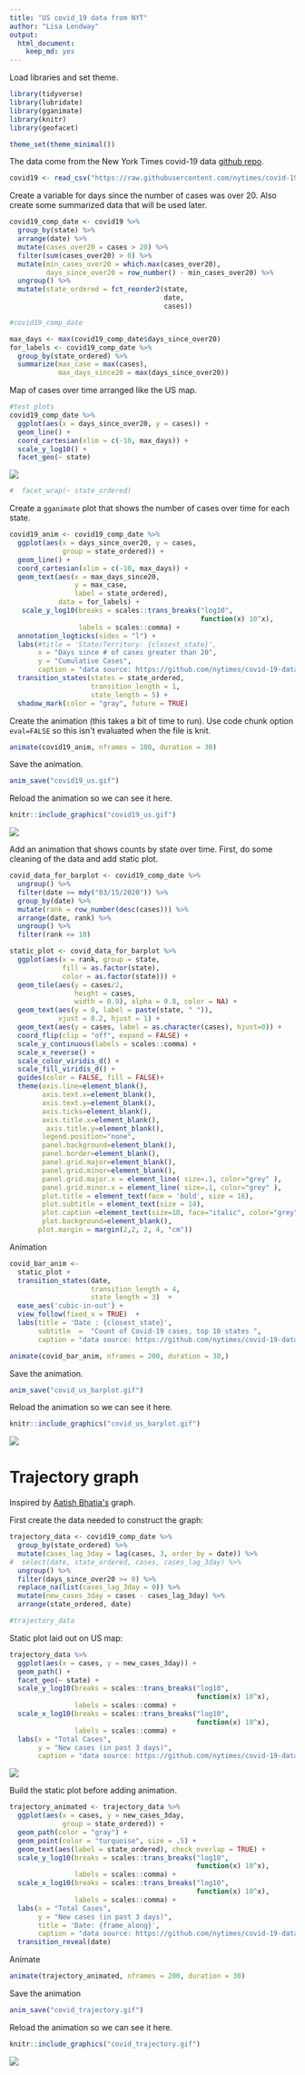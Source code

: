 ```yaml
---
title: "US covid_19 data from NYT"
author: "Lisa Lendway"
output: 
  html_document:
    keep_md: yes
---
```




Load libraries and set theme.

```r
library(tidyverse)
library(lubridate)
library(gganimate)
library(knitr)
library(geofacet)

theme_set(theme_minimal())
```

The data come from the New York Times covid-19 data [github repo](https://github.com/nytimes/covid-19-data).


```r
covid19 <- read_csv("https://raw.githubusercontent.com/nytimes/covid-19-data/master/us-states.csv")
```

Create a variable for days since the number of cases was over 20. Also create some summarized data that will be used later.

```r
covid19_comp_date <- covid19 %>% 
  group_by(state) %>% 
  arrange(date) %>% 
  mutate(cases_over20 = cases > 20) %>% 
  filter(sum(cases_over20) > 0) %>% 
  mutate(min_cases_over20 = which.max(cases_over20),
         days_since_over20 = row_number() - min_cases_over20) %>% 
  ungroup() %>% 
  mutate(state_ordered = fct_reorder2(state,
                                      date,
                                      cases))

#covid19_comp_date

max_days <- max(covid19_comp_date$days_since_over20)
for_labels <- covid19_comp_date %>% 
  group_by(state_ordered) %>% 
  summarize(max_case = max(cases),
            max_days_since20 = max(days_since_over20))
```

Map of cases over time arranged like the US map.

```r
#test plots
covid19_comp_date %>% 
  ggplot(aes(x = days_since_over20, y = cases)) +
  geom_line() + 
  coord_cartesian(xlim = c(-10, max_days)) +
  scale_y_log10() +
  facet_geo(~ state) 
```

![](covid_US_updated_files/figure-html/unnamed-chunk-4-1.png)<!-- -->

```r
#  facet_wrap(~ state_ordered)
```


Create a `gganimate` plot that shows the number of cases over time for each state. 


```r
covid19_anim <- covid19_comp_date %>% 
  ggplot(aes(x = days_since_over20, y = cases, 
             group = state_ordered)) +
  geom_line() + 
  coord_cartesian(xlim = c(-10, max_days)) +
  geom_text(aes(x = max_days_since20, 
                y = max_case, 
                label = state_ordered),
            data = for_labels) +
   scale_y_log10(breaks = scales::trans_breaks("log10",
                                               function(x) 10^x),
                 labels = scales::comma) + 
  annotation_logticks(sides = "l") +
  labs(#title = 'State/Territory: {closest_state}', 
       x = "Days since # of cases greater than 20", 
       y = "Cumulative Cases",
       caption = "data source: https://github.com/nytimes/covid-19-data") +
  transition_states(states = state_ordered, 
                    transition_length = 1,
                    state_length = 5) +
  shadow_mark(color = "gray", future = TRUE)
```

Create the animation (this takes a bit of time to run). Use code chunk option `eval=FALSE` so this isn't evaluated when the file is knit. 


```r
animate(covid19_anim, nframes = 100, duration = 30)
```

Save the animation.

```r
anim_save("covid19_us.gif")
```

Reload the animation so we can see it here. 

```r
knitr::include_graphics("covid19_us.gif")
```

![](covid19_us.gif)<!-- -->

Add an animation that shows counts by state over time. First, do some cleaning of the data and add static plot.


```r
covid_data_for_barplot <- covid19_comp_date %>% 
  ungroup() %>% 
  filter(date >= mdy("03/15/2020")) %>% 
  group_by(date) %>% 
  mutate(rank = row_number(desc(cases))) %>% 
  arrange(date, rank) %>% 
  ungroup() %>% 
  filter(rank <= 10)

static_plot <- covid_data_for_barplot %>% 
  ggplot(aes(x = rank, group = state, 
             fill = as.factor(state), 
             color = as.factor(state))) +
  geom_tile(aes(y = cases/2,
                height = cases,
                width = 0.9), alpha = 0.8, color = NA) +
  geom_text(aes(y = 0, label = paste(state, " ")), 
            vjust = 0.2, hjust = 1) +
  geom_text(aes(y = cases, label = as.character(cases), hjust=0)) +
  coord_flip(clip = "off", expand = FALSE) +
  scale_y_continuous(labels = scales::comma) +
  scale_x_reverse() +
  scale_color_viridis_d() +
  scale_fill_viridis_d() +
  guides(color = FALSE, fill = FALSE)+
  theme(axis.line=element_blank(),
        axis.text.x=element_blank(),
        axis.text.y=element_blank(),
        axis.ticks=element_blank(),
        axis.title.x=element_blank(),
         axis.title.y=element_blank(),
        legend.position="none",
        panel.background=element_blank(),
        panel.border=element_blank(),
        panel.grid.major=element_blank(),
        panel.grid.minor=element_blank(),
        panel.grid.major.x = element_line( size=.1, color="grey" ),
        panel.grid.minor.x = element_line( size=.1, color="grey" ),
        plot.title = element_text(face = 'bold', size = 16),
        plot.subtitle = element_text(size = 14),
        plot.caption =element_text(size=10, face="italic", color="grey"),
        plot.background=element_blank(),
       plot.margin = margin(2,2, 2, 4, "cm"))
```


Animation

```r
covid_bar_anim <-
  static_plot + 
  transition_states(date, 
                    transition_length = 4, 
                    state_length = 3)  +
  ease_aes('cubic-in-out') +
  view_follow(fixed_x = TRUE)  +
  labs(title = 'Date : {closest_state}',  
       subtitle  =  "Count of Covid-19 cases, top 10 states ",
       caption = "data source: https://github.com/nytimes/covid-19-data")

animate(covid_bar_anim, nframes = 200, duration = 30,)
```

Save the animation.

```r
anim_save("covid_us_barplot.gif")
```

Reload the animation so we can see it here. 

```r
knitr::include_graphics("covid_us_barplot.gif")
```

![](covid_us_barplot.gif)<!-- -->

# Trajectory graph

Inspired by [Aatish Bhatia's](https://aatishb.com/covidtrends/) graph.

First create the data needed to construct the graph:

```r
trajectory_data <- covid19_comp_date %>% 
  group_by(state_ordered) %>% 
  mutate(cases_lag_3day = lag(cases, 3, order_by = date)) %>% 
#  select(date, state_ordered, cases, cases_lag_3day) %>% 
  ungroup() %>% 
  filter(days_since_over20 >= 0) %>% 
  replace_na(list(cases_lag_3day = 0)) %>% 
  mutate(new_cases_3day = cases - cases_lag_3day) %>% 
  arrange(state_ordered, date)

#trajectory_data
```

Static plot laid out on US map:

```r
trajectory_data %>% 
  ggplot(aes(x = cases, y = new_cases_3day)) +
  geom_path() +
  facet_geo(~ state) +
  scale_y_log10(breaks = scales::trans_breaks("log10",
                                              function(x) 10^x),
                labels = scales::comma) + 
  scale_x_log10(breaks = scales::trans_breaks("log10",
                                              function(x) 10^x),
                labels = scales::comma) +
  labs(x = "Total Cases", 
       y = "New cases (in past 3 days)",
       caption = "data source: https://github.com/nytimes/covid-19-data, \n inspired by: https://aatishb.com/covidtrends/")
```

![](covid_US_updated_files/figure-html/unnamed-chunk-14-1.png)<!-- -->



Build the static plot before adding animation.

```r
trajectory_animated <- trajectory_data %>% 
  ggplot(aes(x = cases, y = new_cases_3day, 
             group = state_ordered)) +
  geom_path(color = "gray") +
  geom_point(color = "turquoise", size = .5) +
  geom_text(aes(label = state_ordered), check_overlap = TRUE) +
  scale_y_log10(breaks = scales::trans_breaks("log10",
                                              function(x) 10^x),
                labels = scales::comma) + 
  scale_x_log10(breaks = scales::trans_breaks("log10",
                                              function(x) 10^x),
                labels = scales::comma) +
  labs(x = "Total Cases", 
       y = "New cases (in past 3 days)",
       title = 'Date: {frame_along}',
       caption = "data source: https://github.com/nytimes/covid-19-data, \n inspired by: https://aatishb.com/covidtrends/") +
  transition_reveal(date)
```

Animate

```r
animate(trajectory_animated, nframes = 200, duration = 30)
```

Save the animation

```r
anim_save("covid_trajectory.gif")
```


Reload the animation so we can see it here. 

```r
knitr::include_graphics("covid_trajectory.gif")
```

![](covid_trajectory.gif)<!-- -->




